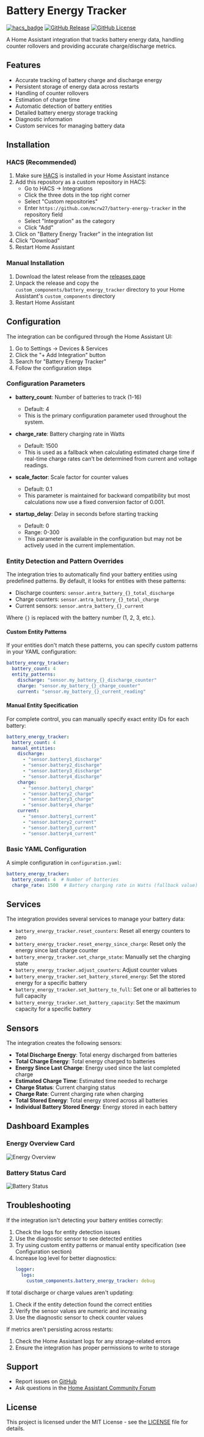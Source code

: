 # Battery Energy Tracker

[![hacs_badge](https://img.shields.io/badge/HACS-Custom-orange.svg)](https://github.com/custom-components/hacs)
[![GitHub Release](https://img.shields.io/github/release/mcrw27/battery-energy-tracker.svg)](https://github.com/mcrw27/battery-energy-tracker/releases)
[![GitHub License](https://img.shields.io/github/license/mcrw27/battery-energy-tracker.svg)](LICENSE)

A Home Assistant integration that tracks battery energy data, handling counter rollovers and providing accurate charge/discharge metrics.

## Features

- Accurate tracking of battery charge and discharge energy
- Persistent storage of energy data across restarts
- Handling of counter rollovers
- Estimation of charge time
- Automatic detection of battery entities
- Detailed battery energy storage tracking
- Diagnostic information
- Custom services for managing battery data

## Installation

### HACS (Recommended)

1. Make sure [HACS](https://hacs.xyz/) is installed in your Home Assistant instance
2. Add this repository as a custom repository in HACS:
   - Go to HACS → Integrations
   - Click the three dots in the top right corner
   - Select "Custom repositories"
   - Enter `https://github.com/mcrw27/battery-energy-tracker` in the repository field
   - Select "Integration" as the category
   - Click "Add"
3. Click on "Battery Energy Tracker" in the integration list
4. Click "Download"
5. Restart Home Assistant

### Manual Installation

1. Download the latest release from the [releases page](https://github.com/mcrw27/battery-energy-tracker/releases)
2. Unpack the release and copy the `custom_components/battery_energy_tracker` directory to your Home Assistant's `custom_components` directory
3. Restart Home Assistant

## Configuration

The integration can be configured through the Home Assistant UI:

1. Go to Settings → Devices & Services
2. Click the "+ Add Integration" button
3. Search for "Battery Energy Tracker"
4. Follow the configuration steps

### Configuration Parameters

- **battery_count**: Number of batteries to track (1-16)
  - Default: 4
  - This is the primary configuration parameter used throughout the system.

- **charge_rate**: Battery charging rate in Watts
  - Default: 1500
  - This is used as a fallback when calculating estimated charge time if real-time charge rates can't be determined from current and voltage readings.

- **scale_factor**: Scale factor for counter values
  - Default: 0.1
  - This parameter is maintained for backward compatibility but most calculations now use a fixed conversion factor of 0.001.

- **startup_delay**: Delay in seconds before starting tracking
  - Default: 0
  - Range: 0-300
  - This parameter is available in the configuration but may not be actively used in the current implementation.

### Entity Detection and Pattern Overrides

The integration tries to automatically find your battery entities using predefined patterns. By default, it looks for entities with these patterns:

- Discharge counters: `sensor.antra_battery_{}_total_discharge`
- Charge counters: `sensor.antra_battery_{}_total_charge`
- Current sensors: `sensor.antra_battery_{}_current`

Where `{}` is replaced with the battery number (1, 2, 3, etc.).

#### Custom Entity Patterns

If your entities don't match these patterns, you can specify custom patterns in your YAML configuration:

```yaml
battery_energy_tracker:
  battery_count: 4
  entity_patterns:
    discharge: "sensor.my_battery_{}_discharge_counter"
    charge: "sensor.my_battery_{}_charge_counter"
    current: "sensor.my_battery_{}_current_reading"
```

#### Manual Entity Specification

For complete control, you can manually specify exact entity IDs for each battery:

```yaml
battery_energy_tracker:
  battery_count: 4
  manual_entities:
    discharge:
      - "sensor.battery1_discharge"
      - "sensor.battery2_discharge"
      - "sensor.battery3_discharge"
      - "sensor.battery4_discharge"
    charge:
      - "sensor.battery1_charge"
      - "sensor.battery2_charge"
      - "sensor.battery3_charge"
      - "sensor.battery4_charge"
    current:
      - "sensor.battery1_current"
      - "sensor.battery2_current"
      - "sensor.battery3_current"
      - "sensor.battery4_current"
```

### Basic YAML Configuration

A simple configuration in `configuration.yaml`:

```yaml
battery_energy_tracker:
  battery_count: 4  # Number of batteries
  charge_rate: 1500  # Battery charging rate in Watts (fallback value)
```

## Services

The integration provides several services to manage your battery data:

- `battery_energy_tracker.reset_counters`: Reset all energy counters to zero
- `battery_energy_tracker.reset_energy_since_charge`: Reset only the energy since last charge counter
- `battery_energy_tracker.set_charge_state`: Manually set the charging state
- `battery_energy_tracker.adjust_counters`: Adjust counter values
- `battery_energy_tracker.set_battery_stored_energy`: Set the stored energy for a specific battery
- `battery_energy_tracker.set_battery_to_full`: Set one or all batteries to full capacity
- `battery_energy_tracker.set_battery_capacity`: Set the maximum capacity for a specific battery

## Sensors

The integration creates the following sensors:

- **Total Discharge Energy**: Total energy discharged from batteries
- **Total Charge Energy**: Total energy charged to batteries
- **Energy Since Last Charge**: Energy used since the last completed charge
- **Estimated Charge Time**: Estimated time needed to recharge
- **Charge Status**: Current charging status
- **Charge Rate**: Current charging rate when charging
- **Total Stored Energy**: Total energy stored across all batteries
- **Individual Battery Stored Energy**: Energy stored in each battery

## Dashboard Examples

### Energy Overview Card

![Energy Overview](https://raw.githubusercontent.com/mcrw27/battery-energy-tracker/main/icon.svg)

### Battery Status Card

![Battery Status](https://raw.githubusercontent.com/mcrw27/battery-energy-tracker/main/icon.svg)

## Troubleshooting

If the integration isn't detecting your battery entities correctly:

1. Check the logs for entity detection issues
2. Use the diagnostic sensor to see detected entities
3. Try using custom entity patterns or manual entity specification (see Configuration section)
4. Increase log level for better diagnostics:
   ```yaml
   logger:
     logs:
       custom_components.battery_energy_tracker: debug
   ```

If total discharge or charge values aren't updating:

1. Check if the entity detection found the correct entities
2. Verify the sensor values are numeric and increasing
3. Use the diagnostic sensor to check counter values

If metrics aren't persisting across restarts:

1. Check the Home Assistant logs for any storage-related errors
2. Ensure the integration has proper permissions to write to storage

## Support

- Report issues on [GitHub](https://github.com/mcrw27/battery-energy-tracker/issues)
- Ask questions in the [Home Assistant Community Forum](https://community.home-assistant.io/)

## License

This project is licensed under the MIT License - see the [LICENSE](LICENSE) file for details.